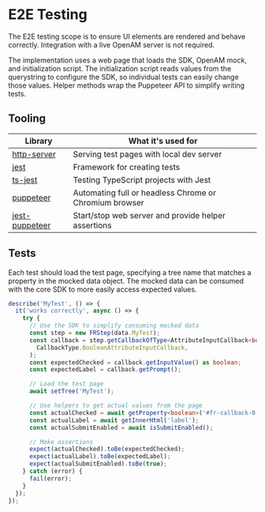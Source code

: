 # E2E Testing

The E2E testing scope is to ensure UI elements are rendered and behave correctly. Integration with a live OpenAM server is not required.

The implementation uses a web page that loads the SDK, OpenAM mock, and initialization script. The initialization script reads values from
the querystring to configure the SDK, so individual tests can easily change those values. Helper methods wrap the Puppeteer API to simplify
writing tests.

## Tooling

| Library             | What it's used for                                     |
| ------------------- | ------------------------------------------------------ |
| [http-server][1]    | Serving test pages with local dev server               |
| [jest][2]           | Framework for creating tests                           |
| [ts-jest][5]        | Testing TypeScript projects with Jest                  |
| [puppeteer][3]      | Automating full or headless Chrome or Chromium browser |
| [jest-puppeteer][4] | Start/stop web server and provide helper assertions    |

## Tests

Each test should load the test page, specifying a tree name that matches a property in the mocked data object. The mocked data can be consumed with the core SDK to more easily access expected values.

```ts
describe('MyTest', () => {
  it('works correctly', async () => {
    try {
      // Use the SDK to simplify consuming mocked data
      const step = new FRStep(data.MyTest);
      const callback = step.getCallbackOfType<AttributeInputCallback<boolean>>(
        CallbackType.BooleanAttributeInputCallback,
      );
      const expectedChecked = callback.getInputValue() as boolean;
      const expectedLabel = callback.getPrompt();

      // Load the test page
      await setTree('MyTest');

      // Use helpers to get actual values from the page
      const actualChecked = await getProperty<boolean>('#fr-callback-0', 'checked');
      const actualLabel = await getInnerHtml('label');
      const actualSubmitEnabled = await isSubmitEnabled();

      // Make assertions
      expect(actualChecked).toBe(expectedChecked);
      expect(actualLabel).toBe(expectedLabel);
      expect(actualSubmitEnabled).toBe(true);
    } catch (error) {
      fail(error);
    }
  });
});
```

[1]: https://github.com/http-party/http-server
[2]: https://github.com/facebook/jest
[3]: https://github.com/puppeteer/puppeteer
[4]: https://github.com/smooth-code/jest-puppeteer
[5]: https://github.com/kulshekhar/ts-jest
